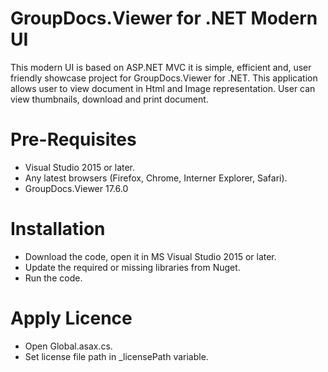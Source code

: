 
# GroupDocs.Viewer for .NET Modern UI

This modern UI is based on ASP.NET MVC it is simple, efficient and, user friendly showcase project for  GroupDocs.Viewer for .NET. This application allows user to view document in Html and Image representation. User can view thumbnails, download and print document.

# Pre-Requisites

* Visual Studio 2015 or later.
* Any latest browsers (Firefox, Chrome, Interner Explorer, Safari).
* GroupDocs.Viewer 17.6.0

# Installation

* Download the code, open it in MS Visual Studio 2015 or later.
* Update the required or missing libraries from Nuget.
* Run the code.

# Apply Licence

* Open Global.asax.cs.
* Set license file path in _licensePath variable.
